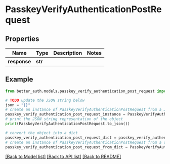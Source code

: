 # PasskeyVerifyAuthenticationPostRequest


## Properties

Name | Type | Description | Notes
------------ | ------------- | ------------- | -------------
**response** | **str** |  | 

## Example

```python
from better_auth.models.passkey_verify_authentication_post_request import PasskeyVerifyAuthenticationPostRequest

# TODO update the JSON string below
json = "{}"
# create an instance of PasskeyVerifyAuthenticationPostRequest from a JSON string
passkey_verify_authentication_post_request_instance = PasskeyVerifyAuthenticationPostRequest.from_json(json)
# print the JSON string representation of the object
print(PasskeyVerifyAuthenticationPostRequest.to_json())

# convert the object into a dict
passkey_verify_authentication_post_request_dict = passkey_verify_authentication_post_request_instance.to_dict()
# create an instance of PasskeyVerifyAuthenticationPostRequest from a dict
passkey_verify_authentication_post_request_from_dict = PasskeyVerifyAuthenticationPostRequest.from_dict(passkey_verify_authentication_post_request_dict)
```
[[Back to Model list]](../README.md#documentation-for-models) [[Back to API list]](../README.md#documentation-for-api-endpoints) [[Back to README]](../README.md)


